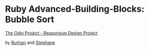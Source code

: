 # Ruby Advanced-Building-Blocks: Bubble Sort


[The Odin Project - Responsive Design Project](https://www.theodinproject.com/courses/ruby-programming/lessons/advanced-building-blocks)

by [Burhan](https://github.com/btuerker) and [Stephane](https://github.com/thebigsteph)
